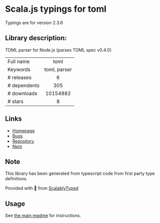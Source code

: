 
# Scala.js typings for toml

Typings are for version 2.3.6

## Library description:
TOML parser for Node.js (parses TOML spec v0.4.0)

|                    |                 |
| ------------------ | :-------------: |
| Full name          | toml |
| Keywords           | toml, parser |
| # releases         | 6 |
| # dependents       | 305 |
| # downloads        | 10154882 |
| # stars            | 8 |

## Links
- [Homepage](https://github.com/BinaryMuse/toml-node#readme)
- [Bugs](https://github.com/BinaryMuse/toml-node/issues)
- [Repository](https://github.com/BinaryMuse/toml-node)
- [Npm](https://www.npmjs.com/package/toml)
    


## Note
This library has been generated from typescript code from first party type definitions.

Provided with :purple_heart: from [ScalablyTyped](https://github.com/oyvindberg/ScalablyTyped)

## Usage
See [the main readme](../../readme.md) for instructions.


